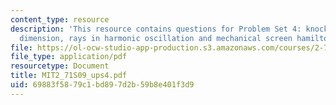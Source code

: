 ```yaml
---
content_type: resource
description: 'This resource contains questions for Problem Set 4: knocking down one
  dimension, rays in harmonic oscillation and mechanical screen hamiltonian.'
file: https://ol-ocw-studio-app-production.s3.amazonaws.com/courses/2-71-optics-spring-2009/69883f5879c1bd897d2b59b8e401f3d9_MIT2_71S09_ups4.pdf
file_type: application/pdf
resourcetype: Document
title: MIT2_71S09_ups4.pdf
uid: 69883f58-79c1-bd89-7d2b-59b8e401f3d9
---
```

